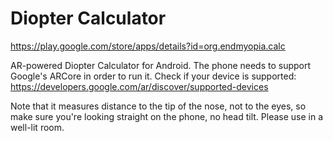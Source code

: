 # Diopter Calculator
https://play.google.com/store/apps/details?id=org.endmyopia.calc

AR-powered Diopter Calculator for Android. The phone needs to support Google's ARCore in order to run it. Check if your device is supported: https://developers.google.com/ar/discover/supported-devices

Note that it measures distance to the tip of the nose, not to the eyes, so make sure you're looking straight on the phone, no head tilt. Please use in a well-lit room.

